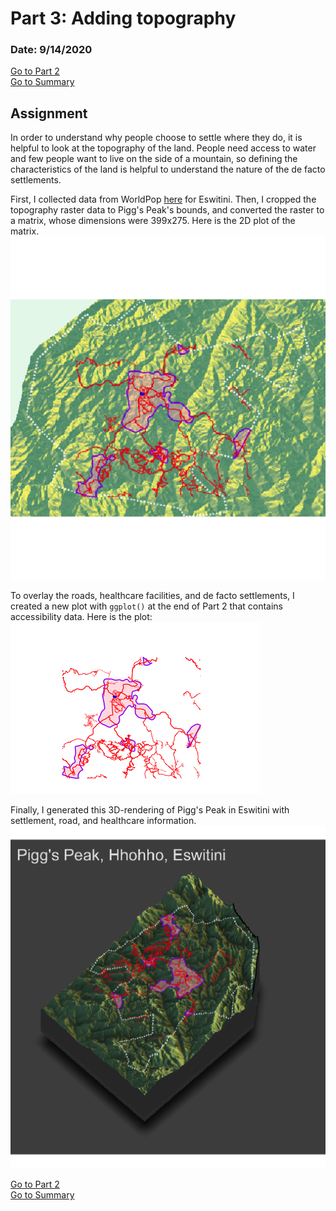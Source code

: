 # Part 3: Adding topography

### Date: 9/14/2020

[Go to Part 2](project1_part2.md)  
[Go to Summary](project1summary.md)

## Assignment
In order to understand why people choose to settle where they do, it is helpful to look at the topography of the land. People need access to water and few people want to live on the side of a mountain, so defining the characteristics of the land is helpful to understand the nature of the de facto settlements.

First, I collected data from WorldPop [here](ftp://ftp.worldpop.org.uk/GIS/Covariates/Global_2000_2020/SWZ/Topo/) for Eswitini. Then, I cropped the topography raster data to Pigg's Peak's bounds, and converted the raster to a matrix, whose dimensions were 399x275. Here is the 2D plot of the matrix.
![2D plot](images/2Dplot.png)

To overlay the roads, healthcare facilities, and de facto settlements, I created a new plot with `ggplot()` at the end of Part 2 that contains accessibility data. Here is the plot:    
![Layer](images/combined.png)

Finally, I generated this 3D-rendering of Pigg's Peak in Eswitini with settlement, road, and healthcare information.    
![3D plot](images/3Dplot.png)

[Go to Part 2](project1_part2.md)  
[Go to Summary](project1summary.md)
